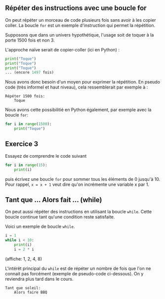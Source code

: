 ## Répéter des instructions avec une boucle for

On peut répéter un morceau de code plusieurs fois sans avoir à les copier coller. La boucle `for` est un exemple d'instruction qui permet la répétition.

Supposons que dans un univers hypothétique, l'usage soit de toquer à la porte 1500 fois et non 3.

L'approche naïve serait de copier-coller (ici en Python) :

```python
print("Toque")
print("Toque")
print("Toque")
... (encore 1497 fois)
```

Nous avons donc besoin d'un moyen pour exprimer la répétition. En pseudo code (très informel et haut niveau), cela ressemblerait par exemple à :

```
Répéter 1500 fois:
    Toque
```

Nous avons cette possibilitié en Python également, par exemple avec la boucle `for`:

```python
for i in range(1500):
    print("Toque")
```

## Exercice 3

Essayez de comprendre le code suivant
```python
for i in range(15):
    print(i)
```
puis écrivez une boucle `for` pour sommer tous les éléments de 0 jusqu'à 10. Pour rappel, `x = x + 1` veut dire qu'on incrémente une variable x par 1.

## Tant que ... Alors fait ... (while)

On peut aussi répéter des instructions en utilisant la boucle `while`. Cette boucle continue tant qu'une condition reste satisfaite.

Voici un exemple de boucle `while`.
```python
i = 1
while i < 10:
    print(i)
    i = 2 * i
```
(affiche: 1, 2, 4, 8)

L'intérêt principal du `while` est de répéter un nombre de fois que l'on ne connait pas forcément (exemple de pseudo-code ci-dessous). On y reviendra plus tard dans le cours.

```
Tant que soleil:
    Alors faire BBQ
```
